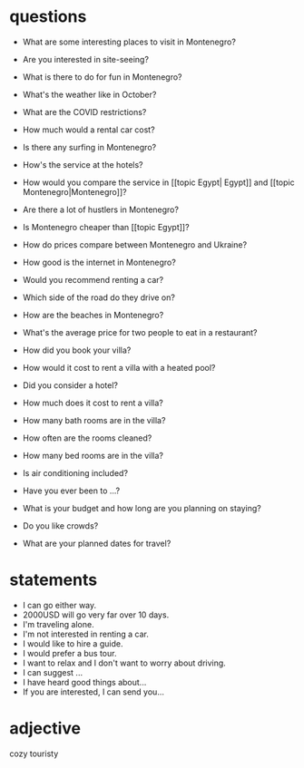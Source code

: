 # questions
- What are some interesting places to visit in Montenegro?
- Are you interested in site-seeing?

- What is there to do for fun in Montenegro?
- What's the weather like in October?
- What are the COVID restrictions?
- How much would a rental car cost?
- Is there any surfing in Montenegro?
- How's the service at the hotels?
- How would you compare the service in [[topic Egypt| Egypt]] and [[topic Montenegro|Montenegro]]?
- Are there a lot of hustlers in Montenegro?
- Is Montenegro cheaper than [[topic Egypt]]?
- How do prices compare between Montenegro and Ukraine?
- How good is the internet in Montenegro?
- Would you recommend renting a car?
- Which side of the road do they drive on?
- How are the beaches in Montenegro?
- What's the average price for two people to eat in a restaurant?
- How did you book your villa?
- How would it cost to rent a villa with a heated pool?
- Did you consider a hotel?
- How much does it cost to rent a villa?
- How many bath rooms are in the villa?
- How often are the rooms cleaned?
- How many bed rooms are in the villa?
- Is air conditioning included?
- Have you ever been to ...?
- What is your budget and how long are you planning on staying?
- Do you like crowds?
- What are your planned dates for travel?

# statements
- I can go either way.
- 2000USD will go very far over 10 days.
- I'm traveling alone.
- I'm not interested in renting a car.
- I would like to hire a guide.
- I would prefer a bus tour.
- I want to relax and I don't want to worry about driving.
- I can suggest ...
- I have heard good things about...
- If you are interested, I can send you...


# adjective
cozy
touristy